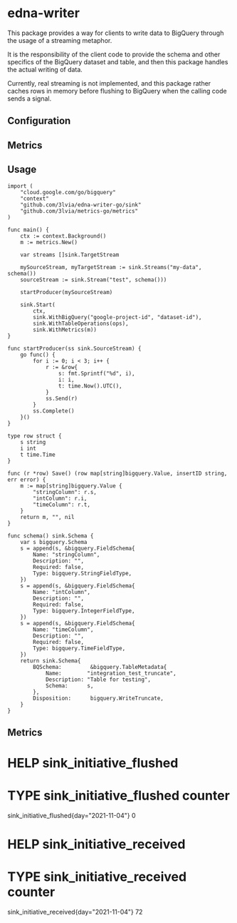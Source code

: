 # edna-writer

This package provides a way for clients to write data to BigQuery through the usage of a streaming metaphor.

It is the responsibility of the client code to provide the schema and other specifics of the BigQuery dataset and table, and then this package handles the actual writing of data.

Currently, real streaming is not implemented, and this package rather caches rows in memory before flushing to BigQuery when the calling code sends a signal.

## Configuration

## Metrics

## Usage

```
import (
    "cloud.google.com/go/bigquery"
    "context"
    "github.com/3lvia/edna-writer-go/sink"
    "github.com/3lvia/metrics-go/metrics"
)

func main() {
    ctx := context.Background()
    m := metrics.New()

    var streams []sink.TargetStream

    mySourceStream, myTargetStream := sink.Streams("my-data", schema())
    sourceStream := sink.Stream("test", schema()))
    
    startProducer(mySourceStream)
    
	sink.Start(
		ctx,
		sink.WithBigQuery("google-project-id", "dataset-id"),
		sink.WithTableOperations(ops),
		sink.WithMetrics(m))
}

func startProducer(ss sink.SourceStream) {
	go func() {
		for i := 0; i < 3; i++ {
			r := &row{
				s: fmt.Sprintf("%d", i),
				i: i,
				t: time.Now().UTC(),
			}
			ss.Send(r)
		}
		ss.Complete()
	}()
}

type row struct {
	s string
	i int
	t time.Time
}

func (r *row) Save() (row map[string]bigquery.Value, insertID string, err error) {
	m := map[string]bigquery.Value {
		"stringColumn": r.s,
		"intColumn": r.i,
		"timeColumn": r.t,
	}
	return m, "", nil
}

func schema() sink.Schema {
	var s bigquery.Schema
	s = append(s, &bigquery.FieldSchema{
		Name: "stringColumn",
		Description: "",
		Required: false,
		Type: bigquery.StringFieldType,
	})
	s = append(s, &bigquery.FieldSchema{
		Name: "intColumn",
		Description: "",
		Required: false,
		Type: bigquery.IntegerFieldType,
	})
	s = append(s, &bigquery.FieldSchema{
		Name: "timeColumn",
		Description: "",
		Required: false,
		Type: bigquery.TimeFieldType,
	})
	return sink.Schema{
		BQSchema:         &bigquery.TableMetadata{
			Name:        "integration_test_truncate",
			Description: "Table for testing",
			Schema:      s,
		},
		Disposition:      bigquery.WriteTruncate,
	}
}
```

## Metrics
# HELP sink_initiative_flushed
# TYPE sink_initiative_flushed counter
sink_initiative_flushed{day="2021-11-04"} 0
# HELP sink_initiative_received
# TYPE sink_initiative_received counter
sink_initiative_received{day="2021-11-04"} 72
